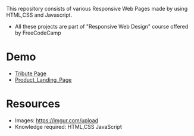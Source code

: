 This repository consists of various Responsive Web Pages made by using HTML,CSS and Javascript.
* All these projects are part of "Responsive Web Design" course offered by FreeCodeCamp
# Demo
* [Tribute Page](https://codepen.io/adishisood/full/RwobRWg)
* [Product_Landing_Page](https://codepen.io/adishisood/full/xxRKpdp)

# Resources
* Images: https://imgur.com/upload
* Knowledge required: HTML,CSS JavaScript
